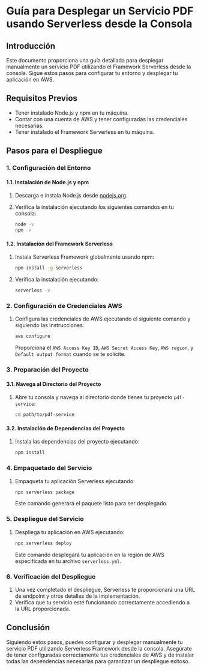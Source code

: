# Guía para Desplegar un Servicio PDF usando Serverless desde la Consola

## Introducción

Este documento proporciona una guía detallada para desplegar manualmente un servicio PDF utilizando el Framework Serverless desde la consola. Sigue estos pasos para configurar tu entorno y desplegar tu aplicación en AWS.

## Requisitos Previos

- Tener instalado Node.js y npm en tu máquina.
- Contar con una cuenta de AWS y tener configuradas las credenciales necesarias.
- Tener instalado el Framework Serverless en tu máquina.

## Pasos para el Despliegue

### 1. Configuración del Entorno

#### 1.1. Instalación de Node.js y npm

1. Descarga e instala Node.js desde [nodejs.org](https://nodejs.org/).
2. Verifica la instalación ejecutando los siguientes comandos en tu consola:

    ```bash
    node -v
    npm -v
    ```

#### 1.2. Instalación del Framework Serverless

1. Instala Serverless Framework globalmente usando npm:

    ```bash
    npm install -g serverless
    ```

2. Verifica la instalación ejecutando:

    ```bash
    serverless -v
    ```

### 2. Configuración de Credenciales AWS

1. Configura las credenciales de AWS ejecutando el siguiente comando y siguiendo las instrucciones:

    ```bash
    aws configure
    ```

   Proporciona el `AWS Access Key ID`, `AWS Secret Access Key`, `AWS region`, y `Default output format` cuando se te solicite.

### 3. Preparación del Proyecto

#### 3.1. Navega al Directorio del Proyecto

1. Abre tu consola y navega al directorio donde tienes tu proyecto `pdf-service`:

    ```bash
    cd path/to/pdf-service
    ```

#### 3.2. Instalación de Dependencias del Proyecto

1. Instala las dependencias del proyecto ejecutando:

    ```bash
    npm install
    ```

### 4. Empaquetado del Servicio

1. Empaqueta tu aplicación Serverless ejecutando:

    ```bash
    npx serverless package
    ```

   Este comando generará el paquete listo para ser desplegado.

### 5. Despliegue del Servicio

1. Despliega tu aplicación en AWS ejecutando:

    ```bash
    npx serverless deploy
    ```

   Este comando desplegará tu aplicación en la región de AWS especificada en tu archivo `serverless.yml`.

### 6. Verificación del Despliegue

1. Una vez completado el despliegue, Serverless te proporcionará una URL de endpoint y otros detalles de la implementación.
2. Verifica que tu servicio esté funcionando correctamente accediendo a la URL proporcionada.

## Conclusión

Siguiendo estos pasos, puedes configurar y desplegar manualmente tu servicio PDF utilizando Serverless Framework desde la consola. Asegúrate de tener configuradas correctamente tus credenciales de AWS y de instalar todas las dependencias necesarias para garantizar un despliegue exitoso.
